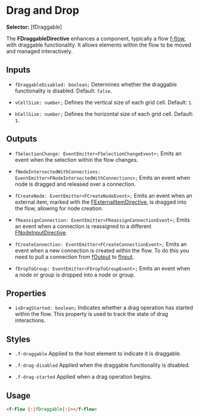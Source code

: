 ﻿# Drag and Drop

**Selector:** [fDraggable] 

The **FDraggableDirective** enhances a component, typically a flow [f-flow](f-flow-component), with draggable functionality. It allows elements within the flow to be moved and managed interactively.

## Inputs

  - `fDraggableDisabled: boolean;` Determines whether the draggable functionality is disabled. Default: `false`.

  - `vCellSize: number;` Defines the vertical size of each grid cell. Default: `1`.

  - `hCellSize: number;` Defines the horizontal size of each grid cell. Default: `1`.

## Outputs

 - `fSelectionChange: EventEmitter<FSelectionChangeEvent>;` Emits an event when the selection within the flow changes.

 - `fNodeIntersectedWithConnections: EventEmitter<FNodeIntersectedWithConnections>;` Emits an event when node is dragged and released over a connection.  

 - `fCreateNode: EventEmitter<FCreateNodeEvent>;` Emits an event when an external item, marked with the [FExternalItemDirective](f-external-item-directive), is dragged into the flow, allowing for node creation.

 - `fReassignConnection: EventEmitter<FReassignConnectionEvent>;` Emits an event when a connection is reassigned to a different [FNodeInputDirective](f-node-input-directive).

 - `fCreateConnection: EventEmitter<FCreateConnectionEvent>;` Emits an event when a new connection is created within the flow. To do this you need to pull a connection from [fOutput](f-node-output-directive) to [fInput](f-node-input-directive).

 - `fDropToGroup: EventEmitter<FDropToGroupEvent>;` Emits an event when a node or group is dropped into a node or group.

## Properties

 - `isDragStarted: boolean;` Indicates whether a drag operation has started within the flow. This property is used to track the state of drag interactions.

## Styles

  - `.f-draggable` Applied to the host element to indicate it is draggable.

  - `.f-drag-disabled` Applied when the draggable functionality is disabled.

  - `.f-drag-started` Applied when a drag operation begins.

## Usage

```html
<f-flow |:|fDraggable|:|></f-flow>
```

